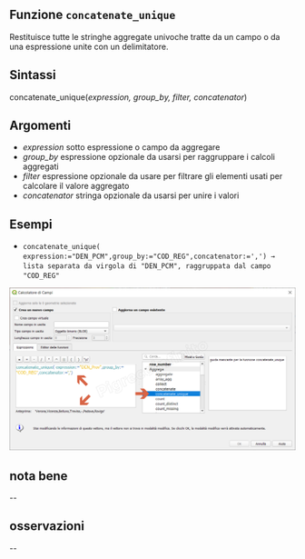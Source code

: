 ## Funzione `concatenate_unique`

Restituisce tutte le stringhe aggregate univoche tratte da un campo o da una espressione unite con un delimitatore.

## Sintassi

concatenate_unique(_expression, group_by, filter, concatenator_)

## Argomenti

* _expression_ sotto espressione o campo da aggregare
* _group_by_ espressione opzionale da usarsi per raggruppare i calcoli aggregati
* _filter_ espressione opzionale da usare per filtrare gli elementi usati per calcolare il valore aggregato
* _concatenator_ stringa opzionale da usarsi per unire i valori

## Esempi

* `concatenate_unique( expression:="DEN_PCM",group_by:="COD_REG",concatenator:=',') → lista separata da virgola di "DEN_PCM", raggruppata dal campo "COD_REG"`

![](/img/aggregates/concatenate_unique/concatenate_unique1.png)

## nota bene

--

## osservazioni

--